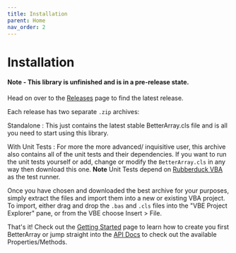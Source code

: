 ```yaml
---
title: Installation
parent: Home
nav_order: 2
---
```


# Installation

#### Note - This library is unfinished and is in a pre-release state.

Head on over to the [Releases](https://github.com/Senipah/VBA-Better-Array/releases/) page to find the latest release. 

Each release has two separate `.zip` archives:

Standalone
: This just contains the latest stable BetterArray.cls file and is all you need to start using this library.

With Unit Tests
: For more the more advanced/ inquisitive user, this archive also contains all of the unit tests and their dependencies. If you want to run the unit tests yourself or add, change or modify the `BetterArray.cls` in any way then download this one. **Note** Unit Tests depend on [Rubberduck VBA](https://github.com/rubberduck-vba/Rubberduck) as the test runner.

Once you have chosen and downloaded the best archive for your purposes, simply extract the files and import them into a new or existing VBA project. To import, either drag and drop the `.bas` and `.cls` files into the "VBE Project Explorer" pane, or from the VBE choose Insert > File.

That's it! Check out the [Getting Started](https://senipah.github.io/VBA-Better-Array/home/getting_started.html) page to learn how to create you first BetterArray or jump straight into the [API Docs](https://senipah.github.io/VBA-Better-Array/api/) to check out the available Properties/Methods.


